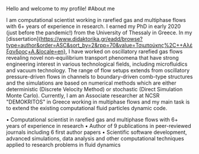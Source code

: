 Hello and welcome to my profile!
#About me 

I am computational scientist working in rarefied gas and multiphase flows with 6+ years of experience in research. I earned my PhD in early 2020 (just before the pandemic!) from the University of Thessaly in Greece. 
In my [dissertation]{https://www.didaktorika.gr/eadd/browse?type=author&order=ASC&sort_by=2&rpp=70&value=Τσιμπούκης%2C++Αλέξανδρος+Α.&locale=en}, I have worked on oscillatory rarefied gas flows revealing novel non-equilibrium transport phenomena that have strong engineering interest in various technological fields, including microfluidics and vacuum technology. 
The range of flow setups extends from oscillatory pressure-driven flows in channels to boundary-driven comb-type structures and the simulations are based on numerical methods which are either deterministic (Discrete Velocity Method) or stochastic (Direct Simulation Monte Carlo). 
Currently, I am an Associate researcher at NCSR "DEMOKRITOS" in Greece working in multiphase flows and my main task is to extend the existing computational fluid particles dynamic code.

• Computational scientist in rarefied gas and multiphase flows with 6+ years of experience in research
• Author of 9 publications in peer-reviewed journals including 6 first author papers
• Scientific software development, advanced simulations, data analysis and other computational
  techniques applied to research problems in fluid dynamics
